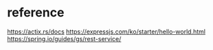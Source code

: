 # reference
https://actix.rs/docs
https://expressjs.com/ko/starter/hello-world.html
https://spring.io/guides/gs/rest-service/